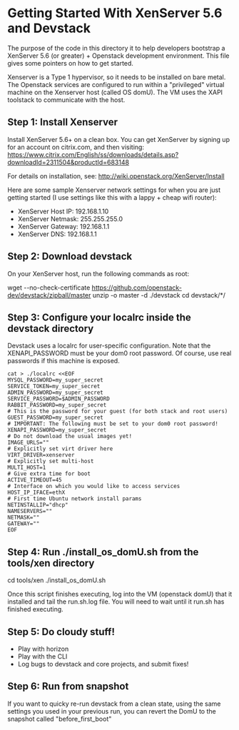 Getting Started With XenServer 5.6 and Devstack
===============================================
The purpose of the code in this directory it to help developers bootstrap
a XenServer 5.6 (or greater) + Openstack development environment.  This file gives
some pointers on how to get started.

Xenserver is a Type 1 hypervisor, so it needs to be installed on bare metal.
The Openstack services are configured to run within a "privileged" virtual
machine on the Xenserver host (called OS domU). The VM uses the XAPI toolstack
to communicate with the host.

Step 1: Install Xenserver
------------------------
Install XenServer 5.6+ on a clean box. You can get XenServer by signing
up for an account on citrix.com, and then visiting:
https://www.citrix.com/English/ss/downloads/details.asp?downloadId=2311504&productId=683148

For details on installation, see: http://wiki.openstack.org/XenServer/Install

Here are some sample Xenserver network settings for when you are just
getting started (I use settings like this with a lappy + cheap wifi router):

* XenServer Host IP: 192.168.1.10
* XenServer Netmask: 255.255.255.0
* XenServer Gateway: 192.168.1.1
* XenServer DNS: 192.168.1.1

Step 2: Download devstack
--------------------------
On your XenServer host, run the following commands as root:

   wget --no-check-certificate https://github.com/openstack-dev/devstack/zipball/master
   unzip -o master -d ./devstack
   cd devstack/*/

Step 3: Configure your localrc inside the devstack directory
------------------------------------------------------------
Devstack uses a localrc for user-specific configuration.  Note that
the XENAPI_PASSWORD must be your dom0 root password.
Of course, use real passwords if this machine is exposed.

    cat > ./localrc <<EOF
    MYSQL_PASSWORD=my_super_secret
    SERVICE_TOKEN=my_super_secret
    ADMIN_PASSWORD=my_super_secret
    SERVICE_PASSWORD=$ADMIN_PASSWORD
    RABBIT_PASSWORD=my_super_secret
    # This is the password for your guest (for both stack and root users)
    GUEST_PASSWORD=my_super_secret
    # IMPORTANT: The following must be set to your dom0 root password!
    XENAPI_PASSWORD=my_super_secret
    # Do not download the usual images yet!
    IMAGE_URLS=""
    # Explicitly set virt driver here
    VIRT_DRIVER=xenserver
    # Explicitly set multi-host
    MULTI_HOST=1
    # Give extra time for boot
    ACTIVE_TIMEOUT=45
    # Interface on which you would like to access services
    HOST_IP_IFACE=ethX
    # First time Ubuntu network install params
    NETINSTALLIP="dhcp"
    NAMESERVERS=""
    NETMASK=""
    GATEWAY=""
    EOF

Step 4: Run ./install_os_domU.sh from the tools/xen directory
-------------------------------------------------------------
cd tools/xen
./install_os_domU.sh

Once this script finishes executing, log into the VM (openstack domU)
that it installed and tail the run.sh.log file. You will need to wait
until it run.sh has finished executing.


Step 5: Do cloudy stuff!
--------------------------
* Play with horizon
* Play with the CLI
* Log bugs to devstack and core projects, and submit fixes!

Step 6: Run from snapshot
-------------------------
If you want to quicky re-run devstack from a clean state,
using the same settings you used in your previous run,
you can revert the DomU to the snapshot called "before_first_boot"
